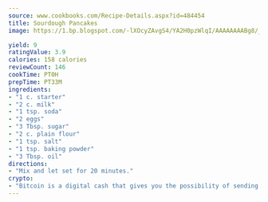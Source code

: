 ```yaml
---
source: www.cookbooks.com/Recipe-Details.aspx?id=484454
title: Sourdough Pancakes
image: https://1.bp.blogspot.com/-lXOcyZAvgS4/YA2H0pzWlqI/AAAAAAAABg8/_HX4JI-WmFM0Tz684w_qYjP9vBzksmFNgCLcBGAsYHQ/s219/20.png

yield: 9
ratingValue: 3.9
calories: 158 calories
reviewCount: 146
cookTime: PT0H
prepTime: PT33M
ingredients:
- "1 c. starter"
- "2 c. milk"
- "1 tsp. soda"
- "2 eggs"
- "3 Tbsp. sugar"
- "2 c. plain flour"
- "1 tsp. salt"
- "1 tsp. baking powder"
- "3 Tbsp. oil"
directions:
- "Mix and let set for 20 minutes."
crypto:
- "Bitcoin is a digital cash that gives you the possibility of sending money all over the world, instantly and without a fee."
---
```

